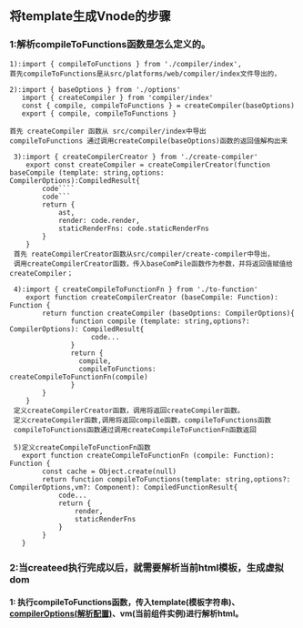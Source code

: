 ## 将template生成Vnode的步骤

### 1:解析compileToFunctions函数是怎么定义的。
    1):import { compileToFunctions } from './compiler/index',
    首先compileToFunctions是从src/platforms/web/compiler/index文件导出的，
    
    2):import { baseOptions } from './options'
       import { createCompiler } from 'compiler/index'
       const { compile, compileToFunctions } = createCompiler(baseOptions)
       export { compile, compileToFunctions }
    
    首先 createCompiler 函数从 src/compiler/index中导出
    compileToFunctions 通过调用createCompile(baseOptions)函数的返回值解构出来
     
     3):import { createCompilerCreator } from './create-compiler'
        export const createCompiler = createCompilerCreator(function baseCompile (template: string,options: CompilerOptions):CompiledResult{
            code````
            code```
            return {
                ast,
                render: code.render,
                staticRenderFns: code.staticRenderFns
            }
        }
     首先 reateCompilerCreator函数从src/compiler/create-compiler中导出，
     调用createCompilerCreator函数，传入baseComPile函数作为参数，并将返回值赋值给 createCompiler；
     
     4):import { createCompileToFunctionFn } from './to-function'
        export function createCompilerCreator (baseCompile: Function): Function {
            return function createCompiler (baseOptions: CompilerOptions){
                   function compile (template: string,options?: CompilerOptions): CompiledResult{
                        code...
                   }
                   return {
                     compile,
                     compileToFunctions: createCompileToFunctionFn(compile)
                   }
            }
        }
     定义createCompilerCreator函数，调用将返回createCompiler函数。
     定义createCompiler函数,调用将返回compile函数，compileToFunctions函数
     compileToFunctions函数通过调用createCompileToFunctionFn函数返回
     
     5)定义createCompileToFunctionFn函数
       export function createCompileToFunctionFn (compile: Function): Function {
            const cache = Object.create(null)
            return function compileToFunctions(template: string,options?: CompilerOptions,vm?: Component): CompiledFunctionResult{
                code...
                return {
                    render,
                    staticRenderFns
                }
            }
       }

### 2:当createed执行完成以后，就需要解析当前html模板，生成虚拟dom

#### 1: 执行compileToFunctions函数，传入template(模板字符串)、<a href="www.baidu.com">compilerOptions(解析配置)</a>、vm(当前组件实例)进行解析html。
 
        